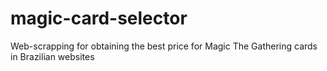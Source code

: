 # magic-card-selector
Web-scrapping for obtaining the best price for Magic The Gathering cards in Brazilian websites
